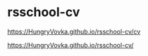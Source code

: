 # rsschool-cv
https://HungryVovka.github.io/rsschool-cv/cv

https://HungryVovka.github.io/rsschool-cv/